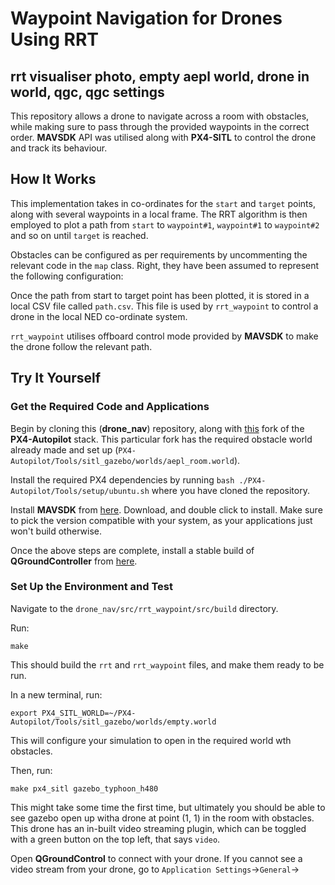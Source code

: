 # Waypoint Navigation for Drones Using RRT
## rrt visualiser photo, empty aepl world, drone in world, qgc, qgc settings
This repository allows a drone to navigate across a room with obstacles, while making sure to pass through the provided waypoints in the correct order. **MAVSDK** API
was utilised along with **PX4-SITL** to control the drone and track its behaviour.

## How It Works
This implementation takes in co-ordinates for the `start` and `target` points, along with several waypoints in a local frame. The RRT algorithm is
then employed to plot a path from `start` to `waypoint#1`, `waypoint#1` to `waypoint#2` and so on until `target` is reached.

Obstacles can be configured as per requirements by uncommenting the relevant code in the `map` class. Right, they have been assumed to represent the
following configuration:

Once the path from start to target point has been plotted, it is stored in a local CSV file called `path.csv`. This file is used by `rrt_waypoint` to control
a drone in the local NED co-ordinate system.

`rrt_waypoint` utilises offboard control mode provided by **MAVSDK** to make the drone follow the relevant path.

## Try It Yourself
### Get the Required Code and Applications
Begin by cloning this (**drone_nav**) repository, along with [this](https://github.com/raghavthakar/PX4-Autopilot) fork of the **PX4-Autopilot** stack. 
This particular fork has the required obstacle world already made and set up (`PX4-Autopilot/Tools/sitl_gazebo/worlds/aepl_room.world`).

Install the required PX4 dependencies by running `bash ./PX4-Autopilot/Tools/setup/ubuntu.sh` where you have cloned the repository.

Install **MAVSDK** from [here](https://github.com/mavlink/MAVSDK/releases). Download, and double click to install. Make sure to pick the version
compatible with your system, as your applications just won't build otherwise.

Once the above steps are complete, install a stable build of **QGroundController** from [here](https://github.com/mavlink/qgroundcontrol/releases).

### Set Up the Environment and Test
Navigate to the `drone_nav/src/rrt_waypoint/src/build` directory. 

Run:
```
make
```
This should build the `rrt` and `rrt_waypoint` files, and make them ready to be run.

In a new terminal, run:
```
export PX4_SITL_WORLD=~/PX4-Autopilot/Tools/sitl_gazebo/worlds/empty.world
```
This will configure your simulation to open in the required world wth obstacles.

Then, run:
```
make px4_sitl gazebo_typhoon_h480
```
This might take some time the first time, but ultimately you should be able to see gazebo open up witha drone at point (1, 1) in the room with obstacles.
This drone has an in-built video streaming plugin, which can be toggled with a green button on the top left, that says `video`.

Open **QGroundControl** to connect with your drone. If you cannot see a video stream from your drone, go to `Application Settings`->`General`->

